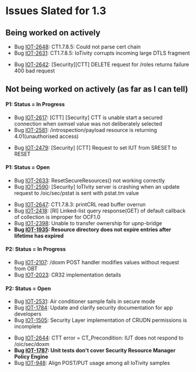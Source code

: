 Issues Slated for 1.3
=====================

Being worked on actively
------------------------
* Bug [IOT-2648](https://jira.iotivity.org/browse/IOT-2648): CT1.7.8.5: Could not parse cert chain
* Bug [IOT-2631](https://jira.iotivity.org/browse/IOT-2631): CT1.7.8.5: IoTivity corrupts incoming large DTLS fragment
- Bug [IOT-2642](https://jira.iotivity.org/browse/IOT-2642): [Security][CTT] DELETE request for /roles returns failure 400 bad request


Not being worked on actively (as far as I can tell)
---------------------------------------------------

#### P1: Status = In Progress

* Bug [IOT-2617](https://jira.iotivity.org/browse/IOT-2617): [CTT] [Security] CTT is unable start a secured connection when oxmsel value was not deliberately selected
* Bug [IOT-2581](https://jira.iotivity.org/browse/IOT-2581): /introspection/payload resource is returning 4.01(unauthorised access)
- Bug [IOT-2479](https://jira.iotivity.org/browse/IOT-2479): [Security] [CTT] Request to set IUT from SRESET to RESET

#### P1: Status = Open

* Bug [IOT-2633](https://jira.iotivity.org/browse/IOT-2633): ResetSecureResources() not working correctly
* Bug [IOT-2590](https://jira.iotivity.org/browse/IOT-2590): [Security] IoTIvity server is crashing when an update request to /oic/sec/pstat is sent with pstat.tm value
- Bug [IOT-2647](https://jira.iotivity.org/browse/IOT-2647): CT1.7.8.3: printCRL read buffer overrun
- Bug [IOT-2418](https://jira.iotivity.org/browse/IOT-2418): [RI] Linked-list query response(GET) of default callback of collection is improper for OCF1.0
- Bug [IOT-2398](https://jira.iotivity.org/browse/IOT-2396): Unable to transfer ownership for upnp-bridge
- **Bug [IOT-1935](https://jira.iotivity.org/browse/IOT-1935): Resource directory does not expire entries after lifetime has expired**

#### P2: Status = In Progress

- Bug [IOT-2107](https://jira.iotivity.org/browse/IOT-2107): /doxm POST handler modifies values without request from OBT
- Bug [IOT-2023](https://jira.iotivity.org/browse/IOT-2023): CR32 implementation details

#### P2: Status = Open

* Bug [IOT-2531](https://jira.iotivity.org/browse/IOT-2531): Air conditioner sample fails in secure mode
* Bug [IOT-1784](https://jira.iotivity.org/browse/IOT-1784): Update and clarify security documentation for app developers
* Bug [IOT-1505](https://jira.iotivity.org/browse/IOT-1505): Security Layer implementation of CRUDN permissions is incomplete
- Bug [IOT-2644](https://jira.iotivity.org/browse/IOT-2644): CTT error = CT_Precondition: IUT does not respond to /oic/sec/doxm
- **Bug [IOT-1787](https://jira.iotivity.org/browse/IOT-1787): Unit tests don't cover Security Resource Manager Policy Engine**
- Bug [IOT-948](https://jira.iotivity.org/browse/IOT-984): Align POST/PUT usage among all IoTivity samples
